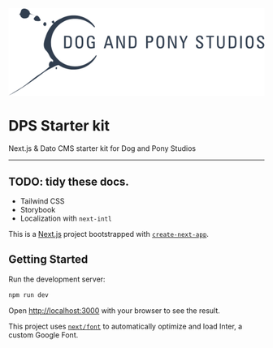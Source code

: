 
![Dog and Pony Studios](./docs/assets/dps-logo.svg)

# DPS Starter kit

Next.js & Dato CMS starter kit for Dog and Pony Studios

---

## TODO: tidy these docs.

- Tailwind CSS
- Storybook
- Localization with `next-intl`

This is a [Next.js](https://nextjs.org/) project bootstrapped with [`create-next-app`](https://github.com/vercel/next.js/tree/canary/packages/create-next-app).

## Getting Started

Run the development server:

```bash
npm run dev
```

Open [http://localhost:3000](http://localhost:3000) with your browser to see the result.

This project uses [`next/font`](https://nextjs.org/docs/basic-features/font-optimization) to automatically optimize and load Inter, a custom Google Font.